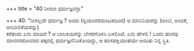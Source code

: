 +++
title = "40 ನೀನಲಾ ಧರ್ಮಜ್ಞನನ್ದಾ"

+++
40. “ನೀನಲ್ಲವೇ ಧರ್ಮಜ್ಞ ? ಅಂದು (ಸ್ವಯಂವರಮಂಟಪದಿಂದ) ಆ ಮಾನಿನಿಯರನ್ನು (ಅಂಬೆ, ಅಂಬಿಕೆ, ಅಂಬಾಲಿಕೆಯರನ್ನು)   
ಕರೆತಂದು ಏನು ಮಾಡಿದೆ ? ಆ ಬಾಲಕಿಯರನ್ನು ಬೇಸರಗೊಳಿಸಿ ಬಳಲಿಸಿದೆ. ಏನು ಹೇಳಲಿ ! ಒಂದು ಹಂಸವು ಮಾನಸಸರೋವರದ ಪಕ್ಕದಲ್ಲಿ ಧರ್ಮಜ್ಞನೆನಿಸಿಕೊಂಡಿದ್ದು, ಆ ಹಂಸಪಕ್ಷಿಯಂತೆಯೇ ಆಯಿತು ನಿನ್ನ ಸ್ಥಿತಿ.